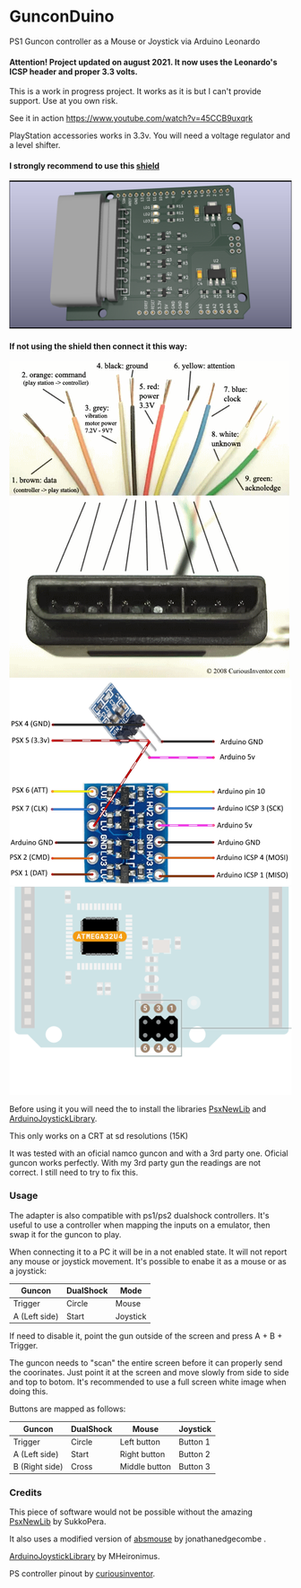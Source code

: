 # GunconDuino

PS1 Guncon controller as a Mouse or Joystick via Arduino Leonardo


#### Attention! Project updated on august 2021. It now uses the Leonardo's ICSP header and proper 3.3 volts.

This is a work in progress project. It works as it is but I can't provide support.
Use at you own risk.

See it in action
https://www.youtube.com/watch?v=45CCB9uxqrk

PlayStation accessories works in 3.3v. You will need a voltage regulator and a level shifter.

#### I strongly recommend to use this [shield](https://github.com/SukkoPera/PsxControllerShield)

![shield](https://raw.githubusercontent.com/SukkoPera/PsxControllerShield/master/img/render-top.png)

#### If not using the shield then connect it this way:

![controller pinout](docs/psx.png)
![wiring](docs/Guncon_Voltage.png)
![leonardo icsp header](docs/icsp_header.png)

Before using it you will need the to install the libraries [PsxNewLib](https://github.com/SukkoPera/PsxNewLib) and [ArduinoJoystickLibrary](https://github.com/MHeironimus/ArduinoJoystickLibrary).

This only works on a CRT at sd resolutions (15K)

It was tested with an oficial namco guncon and with a 3rd party one.
Oficial guncon works perfectly.
With my 3rd party gun the readings are not correct. I still need to try to fix this.

### Usage
The adapter is also compatible with ps1/ps2 dualshock controllers. It's useful to use a controller when mapping the inputs on a emulator, then swap it for the guncon to play.

When connecting it to a PC it will be in a not enabled state. It will not report any mouse or joystick movement.
It's possible to enabe it as a mouse or as a joystick:

| Guncon        | DualShock | Mode     |
| ------------- |---------- | -------- |
| Trigger       | Circle    | Mouse    |
| A (Left side) | Start     | Joystick |


If need to disable it, point the gun outside of the screen and press A + B + Trigger.

The guncon needs to "scan" the entire screen before it can properly send the coorinates.
Just point it at the screen and move slowly from side to side and top to botom.
It's recommended to use a full screen white image when doing this.

Buttons are mapped as follows:

| Guncon         | DualShock | Mouse         | Joystick |
| -------------- | --------- |-------------- | -------- |
| Trigger        | Circle    | Left button   | Button 1 |
| A (Left side)  | Start     | Right button  | Button 2 |
| B (Right side) | Cross     | Middle button | Button 3 |


 
### Credits
This piece of software would not be possible without the amazing [PsxNewLib](https://github.com/SukkoPera/PsxNewLib) by SukkoPera.

It also uses a modified version of [absmouse](https://github.com/jonathanedgecombe/absmouse) by  jonathanedgecombe .

[ArduinoJoystickLibrary](https://github.com/MHeironimus/ArduinoJoystickLibrary) by MHeironimus.

PS controller pinout by [curiousinventor](https://store.curiousinventor.com/guides/PS2).
